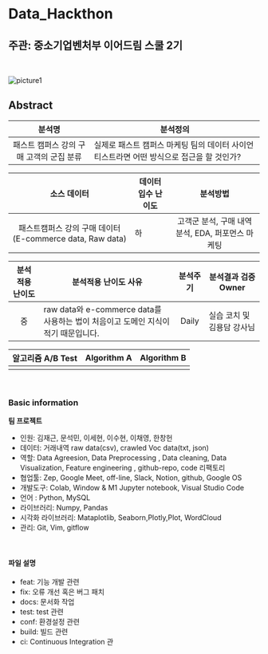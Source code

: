 # Data_Hackthon

## 주관: 중소기업벤처부 이어드림 스쿨 2기

<br>


![picture1](https://user-images.githubusercontent.com/86671456/167774703-465e4eaf-00b1-4de2-be2a-eb7f20a428f6.png)

## Abstract

| 분석명 |     분석정의   |     
|:-----:| --------------------------------------- |
| 패스트 캠퍼스 강의 구매 고객의 군집 분류 |  실제로 패스트 캠퍼스 마케팅 팀의 데이터 사이언티스트라면 어떤 방식으로 접근을 할 것인가?  |  

|  소스 데이터 |     데이터 입수 난이도    |      분석방법     |
|:-----:| --------------------------------------- |:---------------:|
| 패스트캠퍼스 강의 구매 데이터(E-commerce data, Raw data)| 하   | 고객군 분석, 구매 내역 분석,  EDA, 퍼포먼스 마케팅 |

|  분석 적용 난이도  |     분석적용 난이도 사유    |      분석주기     | 분석결과 검증 Owner|
|:-----:| --------------------------------------- |:---------------:|----------------|
|중 | raw data와 e-commerce data를 사용하는 법이 처음이고 도메인 지식이 적기 때문입니다.    | Daily  | 실습 코치 및 김용담 강사님 |

|  알고리즘 A/B Test |    Algorithm A   |      Algorithm B    |
|:-----:| --------------------------------------- |:---------------:|
| |   |   |

<br>


### Basic information

**팀 프로젝트**

- 인원: 김재근, 문석민, 이세현, 이수현, 이채영, 한창헌
- 데이터: 거래내역 raw data(csv), crawled Voc data(txt, json)
- 역할: Data Agreesion, Data Preprocessing , Data cleaning, Data Visualization, Feature engineering , github-repo, code 리팩토리
- 협업툴: Zep, Google Meet, off-line, Slack, Notion, github, Google OS
- 개발도구: Colab, Window & M1 Jupyter notebook, Visual Studio Code
- 언어 : Python, MySQL
- 라이브러리: Numpy, Pandas
- 시각화 라이브러리: Mataplotlib, Seaborn,Plotly,Plot, WordCloud
- 관리: Git, Vim, gitflow

<br>

#### 파일 설명

- feat: 기능 개발 관련
- fix: 오류 개선 혹은 버그 패치
- docs: 문서화 작업
- test: test 관련
- conf: 환경설정 관련
- build: 빌드 관련
- ci: Continuous Integration 관
